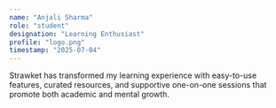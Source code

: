 ```yaml
---
name: "Anjali Sharma"
role: "student"
designation: "Learning Enthusiast"
profile: "logo.png"
timestamp: "2025-07-04"
---
```

Strawket has transformed my learning experience with easy-to-use features, curated resources, and supportive one-on-one sessions that promote both academic and mental growth.
